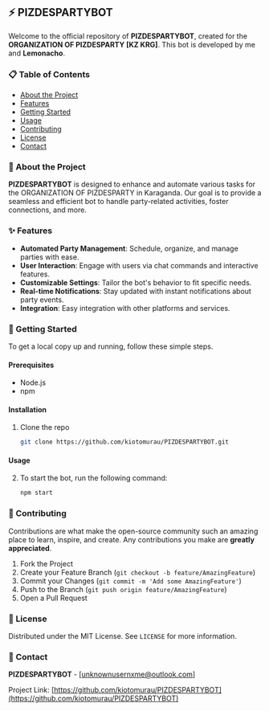 ## ⚡️ PIZDESPARTYBOT

Welcome to the official repository of **PIZDESPARTYBOT**, created for the **ORGANIZATION OF PIZDESPARTY [KZ KRG]**. This bot is developed by me and **Lemonacho**.

### 📋 Table of Contents
- [About the Project](#about-the-project)
- [Features](#features)
- [Getting Started](#getting-started)
- [Usage](#usage)
- [Contributing](#contributing)
- [License](#license)
- [Contact](#contact)

### 📝 About the Project
**PIZDESPARTYBOT** is designed to enhance and automate various tasks for the ORGANIZATION OF PIZDESPARTY in Karaganda. Our goal is to provide a seamless and efficient bot to handle party-related activities, foster connections, and more.

### ✨ Features
- **Automated Party Management**: Schedule, organize, and manage parties with ease.
- **User Interaction**: Engage with users via chat commands and interactive features.
- **Customizable Settings**: Tailor the bot's behavior to fit specific needs.
- **Real-time Notifications**: Stay updated with instant notifications about party events.
- **Integration**: Easy integration with other platforms and services.

### 🚀 Getting Started
To get a local copy up and running, follow these simple steps.

#### Prerequisites
- Node.js
- npm

#### Installation
1. Clone the repo
   ```sh
   git clone https://github.com/kiotomurau/PIZDESPARTYBOT.git

#### Usage
2. To start the bot, run the following command:
   ```sh
   npm start

### 🤝 Contributing
Contributions are what make the open-source community such an amazing place to learn, inspire, and create. Any contributions you make are **greatly appreciated**.

1. Fork the Project
2. Create your Feature Branch (`git checkout -b feature/AmazingFeature`)
3. Commit your Changes (`git commit -m 'Add some AmazingFeature'`)
4. Push to the Branch (`git push origin feature/AmazingFeature`)
5. Open a Pull Request

### 📝 License
Distributed under the MIT License. See `LICENSE` for more information.

### 📧 Contact
**PIZDESPARTYBOT** - [unknownusernxme@outlook.com]

Project Link: [https://github.com/kiotomurau/PIZDESPARTYBOT](https://github.com/kiotomurau/PIZDESPARTYBOT)
